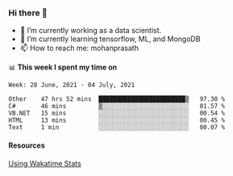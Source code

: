 ### Hi there 👋

- 🔭 I’m currently working as a data scientist.
- 🌱 I’m currently learning tensorflow, ML, and MongoDB
- 📫 How to reach me: mohanprasath

📊 **This week I spent my time on**
<!--START_SECTION:waka-->
```text
Week: 28 June, 2021 - 04 July, 2021

Other    47 hrs 52 mins  ████████████████████████▒   97.30 % 
C#       46 mins         ▒░░░░░░░░░░░░░░░░░░░░░░░░   01.57 % 
VB.NET   15 mins         ░░░░░░░░░░░░░░░░░░░░░░░░░   00.54 % 
HTML     13 mins         ░░░░░░░░░░░░░░░░░░░░░░░░░   00.45 % 
Text     1 min           ░░░░░░░░░░░░░░░░░░░░░░░░░   00.07 % 
```
<!--END_SECTION:waka-->

#### Resources
[Using Wakatime Stats](https://github.com/marketplace/actions/waka-readme)
